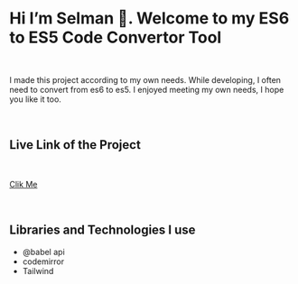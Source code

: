 
<h1>Hi I’m Selman 👋. Welcome to my ES6 to ES5 Code Convertor Tool </h1>

<br>

<p>I made this project according to my own needs. While developing, I often need to convert from es6 to es5. I enjoyed meeting my own needs, I hope you like it too.</p>

<br>

<h2>Live Link of the Project</h2>

<br>

[Clik Me](https://es6-to-es5.vercel.app/)

<br>

<h2>Libraries and Technologies I use</h2>
 
 * @babel api
 * codemirror
 * Tailwind



 


